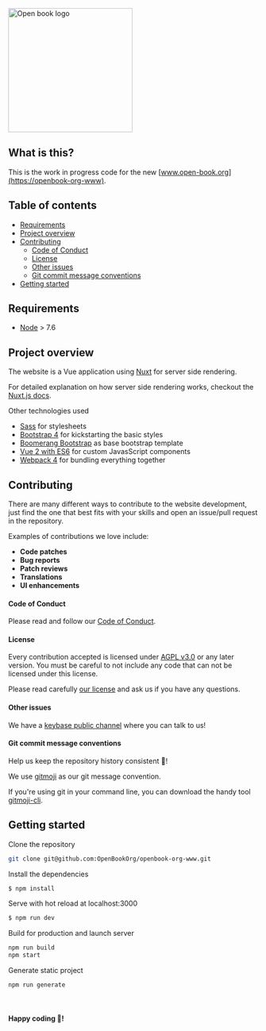 <img alt="Open book logo" src="https://github.com/OpenBookOrg/www.open-book.org/blob/master/src/assets/logo-repos.png?raw=true" width="250">

## What is this?

This is the work in progress code for the new [www.open-book.org](https://openbook-org-www).

## Table of contents

- [Requirements](#requirements)
- [Project overview](#project-overview)
- [Contributing](#contributing)
    + [Code of Conduct](#code-of-conduct)
    + [License](#license)
    + [Other issues](#other-issues)
    + [Git commit message conventions](#git-commit-message-conventions)
- [Getting started](#getting-started)

## Requirements

* [Node](https://nodejs.org) > 7.6

## Project overview

The website is a Vue application using [Nuxt](https://nuxtjs.org/) for server side rendering.

For detailed explanation on how server side rendering works, checkout the [Nuxt.js docs](https://github.com/nuxt/nuxt.js).

Other technologies used

* [Sass](https://sass-lang.com/) for stylesheets
* [Bootstrap 4](https://getbootstrap.com/) for kickstarting the basic styles
* [Boomerang Bootstrap](https://preview.webpixels.io/boomerang-v3.6/) as base bootstrap template
* [Vue 2 with ES6](https://vuejs.org/) for custom JavasScript components
* [Webpack 4](https://webpack.js.org/) for bundling everything together

## Contributing

There are many different ways to contribute to the website development, just find the one that best fits with your skills and open an issue/pull request in the repository.

Examples of contributions we love include:

- **Code patches**
- **Bug reports**
- **Patch reviews**
- **Translations**
- **UI enhancements**

#### Code of Conduct

Please read and follow our [Code of Conduct](https://github.com/OpenBookOrg/openbook-org-www/blob/master/CODE_OF_CONDUCT.md).

#### License

Every contribution accepted is licensed under [AGPL v3.0](http://www.gnu.org/licenses/agpl-3.0.html) or any later version. 
You must be careful to not include any code that can not be licensed under this license.

Please read carefully [our license](https://github.com/OpenBookOrg/openbook-org-www/blob/master/LICENSE.txt) and ask us if you have any questions.

#### Other issues

We have a [keybase public channel](https://keybase.io/team/openbookorg.public) where you can talk to us!

#### Git commit message conventions

Help us keep the repository history consistent 🙏!

We use [gitmoji](https://gitmoji.carloscuesta.me/) as our git message convention.

If you're using git in your command line, you can download the handy tool [gitmoji-cli](https://github.com/carloscuesta/gitmoji-cli).

## Getting started

Clone the repository

```sh
git clone git@github.com:OpenBookOrg/openbook-org-www.git
```

Install the dependencies
```bash
$ npm install
```

Serve with hot reload at localhost:3000
```bash
$ npm run dev
```

Build for production and launch server
```bash
npm run build
npm start
```

Generate static project
```bash
npm run generate
```

<br>

#### Happy coding 🎉!


